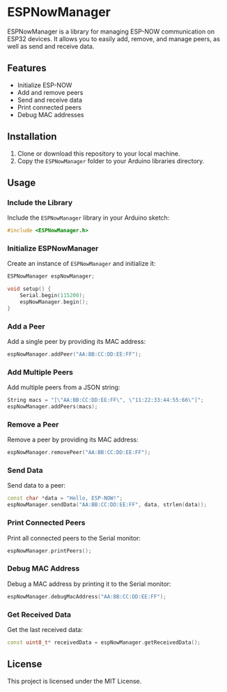 
# ESPNowManager

ESPNowManager is a library for managing ESP-NOW communication on ESP32 devices. It allows you to easily add, remove, and manage peers, as well as send and receive data.

## Features

- Initialize ESP-NOW
- Add and remove peers
- Send and receive data
- Print connected peers
- Debug MAC addresses

## Installation

1. Clone or download this repository to your local machine.
2. Copy the `ESPNowManager` folder to your Arduino libraries directory.

## Usage

### Include the Library

Include the `ESPNowManager` library in your Arduino sketch:

```cpp
#include <ESPNowManager.h>
```

### Initialize ESPNowManager

Create an instance of `ESPNowManager` and initialize it:

```cpp
ESPNowManager espNowManager;

void setup() {
    Serial.begin(115200);
    espNowManager.begin();
}
```

### Add a Peer

Add a single peer by providing its MAC address:

```cpp
espNowManager.addPeer("AA:BB:CC:DD:EE:FF");
```

### Add Multiple Peers

Add multiple peers from a JSON string:

```cpp
String macs = "[\"AA:BB:CC:DD:EE:FF\", \"11:22:33:44:55:66\"]";
espNowManager.addPeers(macs);
```

### Remove a Peer

Remove a peer by providing its MAC address:

```cpp
espNowManager.removePeer("AA:BB:CC:DD:EE:FF");
```

### Send Data

Send data to a peer:

```cpp
const char *data = "Hello, ESP-NOW!";
espNowManager.sendData("AA:BB:CC:DD:EE:FF", data, strlen(data));
```

### Print Connected Peers

Print all connected peers to the Serial monitor:

```cpp
espNowManager.printPeers();
```

### Debug MAC Address

Debug a MAC address by printing it to the Serial monitor:

```cpp
espNowManager.debugMacAddress("AA:BB:CC:DD:EE:FF");
```

### Get Received Data

Get the last received data:

```cpp
const uint8_t* receivedData = espNowManager.getReceivedData();
```

## License

This project is licensed under the MIT License.
